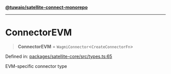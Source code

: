 [**@tuwaio/satellite-connect-monorepo**](../../../README.md)

***

# ConnectorEVM

> **ConnectorEVM** = `WagmiConnector`\<`CreateConnectorFn`\>

Defined in: [packages/satellite-core/src/types.ts:65](https://github.com/TuwaIO/satellite-connect/blob/706b20808c34d7d74f549c8152769ae1efc5be7f/packages/satellite-core/src/types.ts#L65)

EVM-specific connector type

